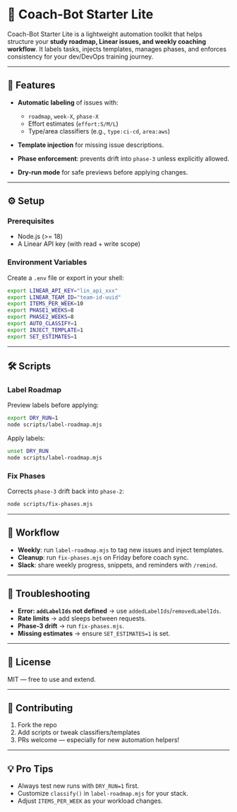 # 📘 Coach-Bot Starter Lite

Coach-Bot Starter Lite is a lightweight automation toolkit that helps structure your **study roadmap, Linear issues, and weekly coaching workflow**. It labels tasks, injects templates, manages phases, and enforces consistency for your dev/DevOps training journey.

---

## 🚀 Features

* **Automatic labeling** of issues with:

  * `roadmap`, `week-X`, `phase-X`
  * Effort estimates (`effort:S/M/L`)
  * Type/area classifiers (e.g., `type:ci-cd`, `area:aws`)
* **Template injection** for missing issue descriptions.
* **Phase enforcement**: prevents drift into `phase-3` unless explicitly allowed.
* **Dry-run mode** for safe previews before applying changes.

---

## ⚙️ Setup

### Prerequisites

* Node.js (>= 18)
* A Linear API key (with read + write scope)

### Environment Variables

Create a `.env` file or export in your shell:

```bash
export LINEAR_API_KEY="lin_api_xxx"
export LINEAR_TEAM_ID="team-id-uuid"
export ITEMS_PER_WEEK=10
export PHASE1_WEEKS=8
export PHASE2_WEEKS=8
export AUTO_CLASSIFY=1
export INJECT_TEMPLATE=1
export SET_ESTIMATES=1
```

---

## 🛠️ Scripts

### Label Roadmap

Preview labels before applying:

```bash
export DRY_RUN=1
node scripts/label-roadmap.mjs
```

Apply labels:

```bash
unset DRY_RUN
node scripts/label-roadmap.mjs
```

### Fix Phases

Corrects `phase-3` drift back into `phase-2`:

```bash
node scripts/fix-phases.mjs
```

---

## 📅 Workflow

* **Weekly**: run `label-roadmap.mjs` to tag new issues and inject templates.
* **Cleanup**: run `fix-phases.mjs` on Friday before coach sync.
* **Slack**: share weekly progress, snippets, and reminders with `/remind`.

---

## 🔧 Troubleshooting

* **Error: `addLabelIds` not defined** → use `addedLabelIds`/`removedLabelIds`.
* **Rate limits** → add sleeps between requests.
* **Phase-3 drift** → run `fix-phases.mjs`.
* **Missing estimates** → ensure `SET_ESTIMATES=1` is set.

---

## 📄 License

MIT — free to use and extend.

---

## 🙌 Contributing

1. Fork the repo
2. Add scripts or tweak classifiers/templates
3. PRs welcome — especially for new automation helpers!

---

## 💡 Pro Tips

* Always test new runs with `DRY_RUN=1` first.
* Customize `classify()` in `label-roadmap.mjs` for your stack.
* Adjust `ITEMS_PER_WEEK` as your workload changes.
